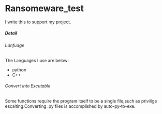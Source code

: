 # Ransomeware_test
I write this to support my project.
##### Detail
###### Lanfuage
The Languages I use are below:
+ python
+ C++
###### Convert into Excutable
Some functions require the program itself to be a single file,such as privilige escalting.Converting .py files is accomplished by auto-py-to-exe.